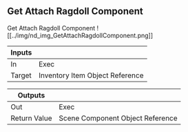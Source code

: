 ## Get Attach Ragdoll Component
Get Attach Ragdoll Component
![[../img/nd_img_GetAttachRagdollComponent.png]]

|Inputs||
|--|--|
| In | Exec |
| Target | Inventory Item Object Reference |

|Outputs||
|--|--|
| Out | Exec |
| Return Value | Scene Component Object Reference |
